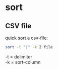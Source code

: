 # sort

## CSV file

quick sort a csv-file:

```bash
sort -t "|" -k 2 file
```

-t = delimiter  
-k = sort-column
